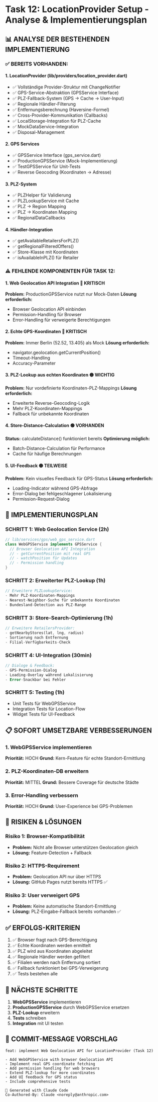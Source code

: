 # Task 12: LocationProvider Setup - Analyse & Implementierungsplan

## 📊 ANALYSE DER BESTEHENDEN IMPLEMENTIERUNG

### ✅ **BEREITS VORHANDEN:**

#### 1. **LocationProvider (lib/providers/location_provider.dart)**
- ✅ Vollständige Provider-Struktur mit ChangeNotifier
- ✅ GPS-Service-Abstraktion (GPSService Interface)
- ✅ PLZ-Fallback-System (GPS → Cache → User-Input)
- ✅ Regionale Händler-Filterung
- ✅ Entfernungsberechnung (Haversine-Formel)
- ✅ Cross-Provider-Kommunikation (Callbacks)
- ✅ LocalStorage-Integration für PLZ-Cache
- ✅ MockDataService-Integration
- ✅ Disposal-Management

#### 2. **GPS Services**
- ✅ GPSService Interface (gps_service.dart)
- ✅ ProductionGPSService (Mock-Implementierung)
- ✅ TestGPSService für Unit-Tests
- ✅ Reverse Geocoding (Koordinaten → Adresse)

#### 3. **PLZ-System**
- ✅ PLZHelper für Validierung
- ✅ PLZLookupService mit Cache
- ✅ PLZ → Region Mapping
- ✅ PLZ → Koordinaten Mapping
- ✅ RegionalDataCallbacks

#### 4. **Händler-Integration**
- ✅ getAvailableRetailersForPLZ()
- ✅ getRegionalFilteredOffers()
- ✅ Store-Klasse mit Koordinaten
- ✅ isAvailableInPLZ() für Retailer

### ⚠️ **FEHLENDE KOMPONENTEN FÜR TASK 12:**

#### 1. **Web Geolocation API Integration** 🔴 KRITISCH
**Problem:** ProductionGPSService nutzt nur Mock-Daten
**Lösung erforderlich:**
- Browser Geolocation API einbinden
- Permission-Handling für Browser
- Error-Handling für verweigerte Berechtigungen

#### 2. **Echte GPS-Koordinaten** 🔴 KRITISCH
**Problem:** Immer Berlin (52.52, 13.405) als Mock
**Lösung erforderlich:**
- navigator.geolocation.getCurrentPosition()
- Timeout-Handling
- Accuracy-Parameter

#### 3. **PLZ-Lookup aus echten Koordinaten** 🟡 WICHTIG
**Problem:** Nur vordefinierte Koordinaten-PLZ-Mappings
**Lösung erforderlich:**
- Erweiterte Reverse-Geocoding-Logik
- Mehr PLZ-Koordinaten-Mappings
- Fallback für unbekannte Koordinaten

#### 4. **Store-Distance-Calculation** 🟢 VORHANDEN
**Status:** calculateDistance() funktioniert bereits
**Optimierung möglich:**
- Batch-Distance-Calculation für Performance
- Cache für häufige Berechnungen

#### 5. **UI-Feedback** 🟡 TEILWEISE
**Problem:** Kein visuelles Feedback für GPS-Status
**Lösung erforderlich:**
- Loading-Indicator während GPS-Abfrage
- Error-Dialog bei fehlgeschlagener Lokalisierung
- Permission-Request-Dialog

## 🎯 **IMPLEMENTIERUNGSPLAN**

### **SCHRITT 1: Web Geolocation Service** (2h)
```dart
// lib/services/gps/web_gps_service.dart
class WebGPSService implements GPSService {
  // Browser Geolocation API Integration
  // - getCurrentPosition mit real GPS
  // - watchPosition für Updates
  // - Permission handling
}
```

### **SCHRITT 2: Erweiterter PLZ-Lookup** (1h)
```dart
// Erweitere PLZLookupService:
- Mehr PLZ-Koordinaten-Mappings
- Nearest-Neighbor-Suche für unbekannte Koordinaten
- Bundesland-Detection aus PLZ-Range
```

### **SCHRITT 3: Store-Search-Optimierung** (1h)
```dart
// Erweitere RetailersProvider:
- getNearbyStores(lat, lng, radius)
- Sortierung nach Entfernung
- Filial-Verfügbarkeits-Check
```

### **SCHRITT 4: UI-Integration** (30min)
```dart
// Dialoge & Feedback:
- GPS-Permission-Dialog
- Loading-Overlay während Lokalisierung
- Error-Snackbar bei Fehler
```

### **SCHRITT 5: Testing** (1h)
- Unit Tests für WebGPSService
- Integration Tests für Location-Flow
- Widget Tests für UI-Feedback

## 📋 **SOFORT UMSETZBARE VERBESSERUNGEN**

### 1. **WebGPSService implementieren**
**Priorität:** HOCH
**Grund:** Kern-Feature für echte Standort-Ermittlung

### 2. **PLZ-Koordinaten-DB erweitern**
**Priorität:** MITTEL
**Grund:** Bessere Coverage für deutsche Städte

### 3. **Error-Handling verbessern**
**Priorität:** HOCH
**Grund:** User-Experience bei GPS-Problemen

## 🚨 **RISIKEN & LÖSUNGEN**

### **Risiko 1: Browser-Kompatibilität**
- **Problem:** Nicht alle Browser unterstützen Geolocation gleich
- **Lösung:** Feature-Detection + Fallback

### **Risiko 2: HTTPS-Requirement**
- **Problem:** Geolocation API nur über HTTPS
- **Lösung:** GitHub Pages nutzt bereits HTTPS ✅

### **Risiko 3: User verweigert GPS**
- **Problem:** Keine automatische Standort-Ermittlung
- **Lösung:** PLZ-Eingabe-Fallback bereits vorhanden ✅

## ✅ **ERFOLGS-KRITERIEN**

1. ✅ Browser fragt nach GPS-Berechtigung
2. ✅ Echte Koordinaten werden ermittelt
3. ✅ PLZ wird aus Koordinaten abgeleitet
4. ✅ Regionale Händler werden gefiltert
5. ✅ Filialen werden nach Entfernung sortiert
6. ✅ Fallback funktioniert bei GPS-Verweigerung
7. ✅ Tests bestehen alle

## 🔄 **NÄCHSTE SCHRITTE**

1. **WebGPSService** implementieren
2. **ProductionGPSService** durch WebGPSService ersetzen
3. **PLZ-Lookup** erweitern
4. **Tests** schreiben
5. **Integration** mit UI testen

## 📝 **COMMIT-MESSAGE VORSCHLAG**
```
feat: implement Web Geolocation API for LocationProvider (Task 12)

- Add WebGPSService with browser Geolocation API
- Implement real GPS coordinate fetching
- Add permission handling for web browsers
- Extend PLZ-lookup for more coordinates
- Add UI feedback for GPS status
- Include comprehensive tests

🤖 Generated with Claude Code
Co-Authored-By: Claude <noreply@anthropic.com>
```
